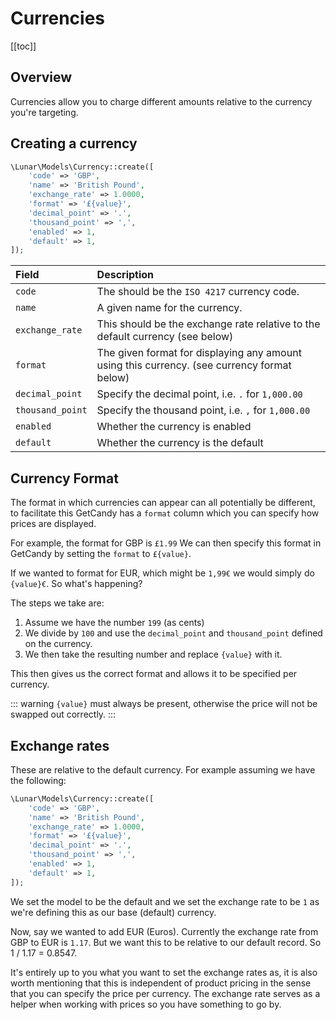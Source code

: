 # Currencies

[[toc]]

## Overview

Currencies allow you to charge different amounts relative to the currency you're targeting.

## Creating a currency

```php
\Lunar\Models\Currency::create([
    'code' => 'GBP',
    'name' => 'British Pound',
    'exchange_rate' => 1.0000,
    'format' => '£{value}',
    'decimal_point' => '.',
    'thousand_point' => ',',
    'enabled' => 1,
    'default' => 1,
]);
```

|Field|Description|
|:-|:-|
|`code`|The should be the `ISO 4217` currency code. |
|`name`|A given name for the currency.|
|`exchange_rate`|This should be the exchange rate relative to the default currency (see below)|
|`format`|The given format for displaying any amount using this currency. (see currency format below)|
|`decimal_point`|Specify the decimal point, i.e. `.` for `1,000.00`|
|`thousand_point`|Specify the thousand point, i.e. `,` for `1,000.00`|
|`enabled`|Whether the currency is enabled|
|`default`|Whether the currency is the default|

## Currency Format

The format in which currencies can appear can all potentially be different, to facilitate this GetCandy has a `format` column which you can specify how prices are displayed.

For example, the format for GBP is `£1.99` We can then specify this format in GetCandy by setting the `format` to `£{value}`.

If we wanted to format for EUR, which might be `1,99€` we would simply do `{value}€`. So what's happening?

The steps we take are:

  1. Assume we have the number `199` (as cents)
  2. We divide by `100` and use the `decimal_point` and `thousand_point` defined on the currency.
  3. We then take the resulting number and replace `{value}` with it.

This then gives us the correct format and allows it to be specified per currency.

::: warning
`{value}` must always be present, otherwise the price will not be swapped out correctly.
:::

## Exchange rates
These are relative to the default currency. For example assuming we have the following:

```php
\Lunar\Models\Currency::create([
    'code' => 'GBP',
    'name' => 'British Pound',
    'exchange_rate' => 1.0000,
    'format' => '£{value}',
    'decimal_point' => '.',
    'thousand_point' => ',',
    'enabled' => 1,
    'default' => 1,
]);
```

We set the model to be the default and we set the exchange rate to be `1` as we're defining this as our base (default) currency.

Now, say we wanted to add EUR (Euros). Currently the exchange rate from GBP to EUR is `1.17`. But we want this to be relative to our default record. So 1 / 1.17 = 0.8547.

It's entirely up to you what you want to set the exchange rates as, it is also worth mentioning that this is independent of product pricing in the sense that you can specify the price per currency. The exchange rate serves as a helper when working with prices so you have something to go by.
